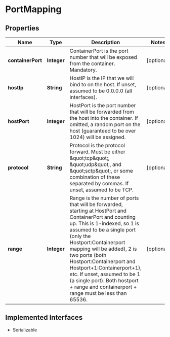 

# PortMapping


## Properties

| Name | Type | Description | Notes |
|------------ | ------------- | ------------- | -------------|
|**containerPort** | **Integer** | ContainerPort is the port number that will be exposed from the container. Mandatory. |  [optional] |
|**hostIp** | **String** | HostIP is the IP that we will bind to on the host. If unset, assumed to be 0.0.0.0 (all interfaces). |  [optional] |
|**hostPort** | **Integer** | HostPort is the port number that will be forwarded from the host into the container. If omitted, a random port on the host (guaranteed to be over 1024) will be assigned. |  [optional] |
|**protocol** | **String** | Protocol is the protocol forward. Must be either \&quot;tcp\&quot;, \&quot;udp\&quot;, and \&quot;sctp\&quot;, or some combination of these separated by commas. If unset, assumed to be TCP. |  [optional] |
|**range** | **Integer** | Range is the number of ports that will be forwarded, starting at HostPort and ContainerPort and counting up. This is 1-indexed, so 1 is assumed to be a single port (only the Hostport:Containerport mapping will be added), 2 is two ports (both Hostport:Containerport and Hostport+1:Containerport+1), etc. If unset, assumed to be 1 (a single port). Both hostport + range and containerport + range must be less than 65536. |  [optional] |


## Implemented Interfaces

* Serializable


